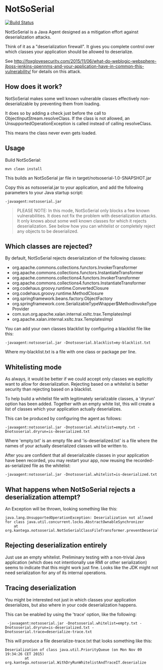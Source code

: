 NotSoSerial
================

[![Build Status](https://travis-ci.org/kantega/notsoserial.svg)](https://travis-ci.org/kantega/notsoserial)

NotSoSerial is a Java Agent designed as a mitigation effort against deserialization attacks.

Think of it as a "deserialization firewall". It gives you complete control over which classes your application should be allowed to deserialize.

See http://foxglovesecurity.com/2015/11/06/what-do-weblogic-websphere-jboss-jenkins-opennms-and-your-application-have-in-common-this-vulnerability/ for details on this attack.

## How does it work?
 
NotSoSerial makes some well known vulnerable classes effectively non-deserializable by preventing them from loading.

It does so by adding a check just before the call to ObjectInputStream.resolveClass. If the class is not allowed, an UnsupportedOperationException is called instead of calling resolveClass.

This means the class never even gets loaded.

## Usage

Build NotSoSerial:

    mvn clean install

This builds an NotSoSerial jar file in target/notsoserial-1.0-SNAPSHOT.jar

Copy this as notsoserial.jar to your application, and add the following parameters to your Java startup script:

    -javaagent:notsoserial.jar

> PLEASE NOTE: In this mode, NotSoSerial only blocks a few known vulnerabilities. It does not fix the problem with deserialization attacks. It only knows about some well known classes for which it rejects deserialization. See below how you can whitelist or completely reject any objects to be deserialized.


## Which classes are rejected?

By default, NotSoSerial rejects deserialization of the following classes:

* org.apache.commons.collections.functors.InvokerTransformer
* org.apache.commons.collections.functors.InstantiateTransformer
* org.apache.commons.collections4.functors.InvokerTransformer
* org.apache.commons.collections4.functors.InstantiateTransformer
* org.codehaus.groovy.runtime.ConvertedClosure
* org.codehaus.groovy.runtime.MethodClosure
* org.springframework.beans.factory.ObjectFactory
* org.springframework.core.SerializableTypeWrapper$MethodInvokeTypeProvider
* com.sun.org.apache.xalan.internal.xsltc.trax.TemplatesImpl
* org.apache.xalan.internal.xsltc.trax.TemplatesImpl

You can add your own classes blacklist by configuring a blacklist file like this:

    -javaagent:notsoserial.jar -Dnotsoserial.blacklist=my-blacklist.txt

Where my-blacklist.txt is a file with one class or package per line.

## Whitelisting mode

As always, it would be better if we could accept only classes we explicitly want to allow for deserialization. Rejecting based on a whitelist is better security than rejecting based on a blacklist.

To help build a whitelist file with legitimately serializable classes, a 'dryrun' option has been added. Together with an empty white list, this will create a list of classes which your application actually deserializes.

This can be produced by configuring the agent as follows:

    -javaagent:notsoserial.jar -Dnotsoserial.whitelist=empty.txt -Dnotsoserial.dryrun=is-deserialized.txt

Where 'empty.txt' is an empty file and 'is-deserialized.txt' is a file where the names of your actually deserialized classes will be written to. 

After you are confident that all deserializable classes in your application have been recorded, you may restart your app, now reusing the recorded-as-serialized file as the whitelist:

    -javaagent:notsoserial.jar -Dnotsoserial.whitelist=is-deserialized.txt

## What happens when NotSoSerial rejects a deserialization attempt?

An Exception will be thrown, looking something like this:

    java.lang.UnsupportedOperationException: Deserialization not allowed for class java.util.concurrent.locks.AbstractOwnableSynchronizer
    	at org.kantega.notsoserial.NotSoSerialClassFileTransformer.preventDeserialization(NotSoSerialClassFileTransformer.java:119)

## Rejecting deserialization entirely

Just use an empty whitelist. Preliminary testing with a non-trivial Java application (which does not intentionally use RMI or other serialization) seems to indicate that this might work just fine. Looks like the JDK might not need serialization for any of its internal operations.


## Tracing deserialization

You might be interested not just in which classes your application deserializes, but also where in your code deserialization happens.

This can be enabled by using the 'trace' option, like the following:

     -javaagent:notsoserial.jar -Dnotsoserial.whitelist=empty.txt -Dnotsoserial.dryrun=is-deserialized.txt -Dnotsoserial.trace=deserialize-trace.txt

This will produce a file deserialize-trace.txt that looks something like this:

    Deserialization of class java.util.PriorityQueue (on Mon Nov 09 19:34:26 CET 2015)
             at org.kantega.notsoserial.WithDryRunWhitelistAndTraceIT.deserialize

